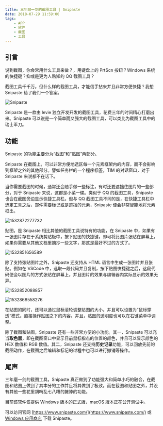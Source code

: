 ```yaml
---
title: 三年磨一剑的截图工具 | Snipaste
date: 2018-07-29 11:59:00
tags: 
    - APP
    - 软件
    - 截图
    - 工具
---
```


## 引言

说到截图，你会常用什么工具来做？，用键盘上的 PrtScn 按钮？Windows 系统的快捷键？抑或是更为人熟知的 QQ 截图工具？

截图工具千千万，但什么样的截图工具，才能信手拈来并且非常方便快捷？我想 Snipaste 给了我们一个答案。

![Snipaste](C:\Users\stark\OneDrive\REPO\images\Snipaste\1532848664500.png)

Snipaste 是一款由 levie 独立开发开发的截图工具，花费三年的时间精心打磨出来。Snipaste 可以说是一个简单而又强大的截图工具，可以类比为截图工具中的瑞士军刀。

## 功能

Snipaste 的功能主要分为“截图”和“贴图”两部分。

Snipaste 在截图上，可以非常方便地选区每一个元素框架内的内容，而不会影响到框架之外的其他部分。譬如任务栏的一个程序标签，TIM 的对话窗口，对于 Snipaste 来说都不在话下。

当你需要截图的时候，通常还会随手做一些标注，有时还要遮挡住图片的一些部分，对于 Snipaste 来说，这都是小菜一碟。类似于 QQ 的截图工具，Snipaste 也会在截图旁边显示快捷工具栏。但与 QQ 截图工具不同的是，在快捷工具栏中选定工具之后，邮件需要标记或是遮挡的元素，Snipaste 便会非常智能地将元素框出。

![1532872277732](C:\Users\stark\OneDrive\REPO\images\Snipaste\1532872277732.png)

贴图，是 Snipaste 相比其他的截图工具说特有的功能，在 Snipaste 中，如果有一张图片存在于系统剪贴板中，按下贴图的快捷键，即可将此图片张贴在屏幕上。如果你需要从其他文档里摘抄一些文字，那这是最好不过的方式了。

![1532851656589](C:\Users\stark\OneDrive\REPO\images\Snipaste\1532868558276.png)

除了支持张贴图片之外，Snipaste 还支持从 HTML 语言中生成一张图片并且张贴。例如在 VSCode 中，选取一段代码并且复制，按下贴图快捷键之后，这段代码便会以图片的方式张贴在屏幕上，并且图片的效果与编辑器内实际显示的效果无异。

![1532852088857](C:\Users\stark\OneDrive\REPO\images\Snipaste\1532852088857.png)

![1532868558276](C:\Users\stark\OneDrive\REPO\images\Snipaste\1532868558276.png)

在贴图的同时，还可以通过鼠标滚轮调整贴图的大小，并且可以设置为”鼠标穿透“模式，直接操作贴图之下的内容。并且，贴图的透明度也可以在右键菜单中调整。

除了截图和贴图，Snipaste 还有一些非常方便的小功能。其一，Snipaste 可以充当**取色器**，即在截图窗口中显示目前鼠标指点的位置的颜色，并且可以显示颜色的 HEX 数值和 RGB 数值。其二，Snipaste 还支持**历史记录**功能，可以回放先前的截图动作，在截图之后编辑和标记的过程中也可以进行撤销等操作。

## 尾声

三年磨一剑的截图工具，Snipaste 真正做到了功能强大和简单小巧的融合，在截图和贴图上做到了其本分的工作并且将其做到了极致。而在截图和贴图之外，并没有其他一些花里胡哨乱七八糟的臃肿的功能。

目前该软件仅提供 Windows 版本的正式版，macOS 版本正在公开测试中。

可以访问官网 [https://www.snipaste.com/](https://www.snipaste.com/) 或 [Windows 应用商店](https://www.microsoft.com/zh-cn/p/snipaste/9p1wxpkb68kx?ocid=badge&rtc=1) 下载 Snipaste。